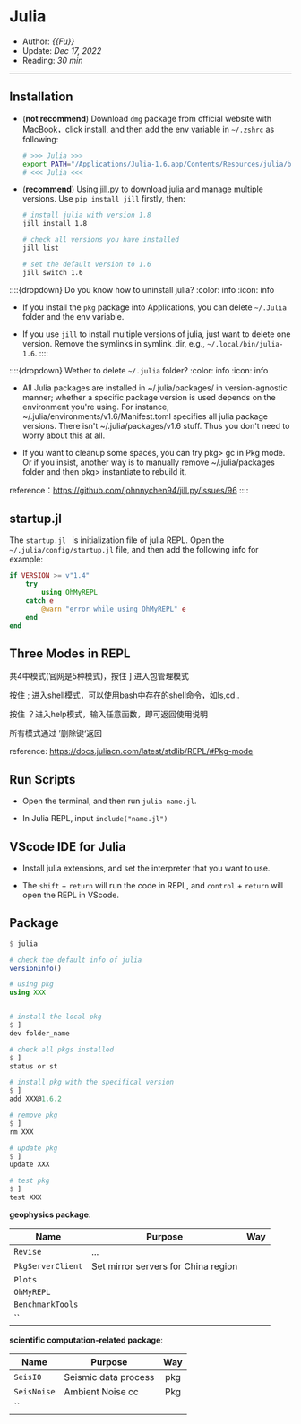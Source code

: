 # Julia

- Author: *{{Fu}}*
- Update: *Dec 17, 2022*
- Reading: *30 min*

---



## Installation

- (**not recommend**)  Download `dmg` package from official website with MacBook，click install, and then add the env variable in `~/.zshrc` as following:

    ```bash
    # >>> Julia >>>
    export PATH="/Applications/Julia-1.6.app/Contents/Resources/julia/bin/:$PATH"
    # <<< Julia <<<
    ```

- (**recommend**) Using [jill.py](https://github.com/johnnychen94/jill.py) to download julia and manage multiple versions. Use `pip install jill` firstly, then:

    ```bash
    # install julia with version 1.8
    jill install 1.8 		

    # check all versions you have installed
    jill list  			

    # set the default version to 1.6
    jill switch 1.6 		
    ```

::::{dropdown} Do you know how to uninstall julia?
:color: info
:icon: info

- If you install the `pkg` package into Applications, you can delete `~/.Julia` folder and the env variable.

- If you use `jill` to install multiple versions of julia, just want to delete one version.
Remove the symlinks in symlink_dir, e.g., `~/.local/bin/julia-1.6`.
::::


::::{dropdown} Wether to delete `~/.julia` folder?
:color: info
:icon: info

* All Julia packages are installed in ~/.julia/packages/ in version-agnostic manner; whether a specific package version is used depends on the environment you're using. For instance, ~/.julia/environments/v1.6/Manifest.toml specifies all julia package versions. There isn't ~/.julia/packages/v1.6 stuff. Thus you don't need to worry about this at all.

* If you want to cleanup some spaces, you can try pkg> gc in Pkg mode. Or if you insist, another way is to manually remove ~/.julia/packages folder and then pkg> instantiate to rebuild it.

reference：https://github.com/johnnychen94/jill.py/issues/96
::::


## startup.jl  
The `startup.jl ` is initialization file of julia REPL.
Open the `~/.julia/config/startup.jl` file, and then add the following info for example:

```julia
if VERSION >= v"1.4"
    try
        using OhMyREPL
    catch e
        @warn "error while using OhMyREPL" e
    end
end
```


## Three Modes in REPL



共4中模式(官网是5种模式)，按住 ] 进入包管理模式

按住 ; 进入shell模式，可以使用bash中存在的shell命令，如ls,cd..

按住 ？进入help模式，输入任意函数，即可返回使用说明

所有模式通过 ’删除键‘返回

reference: https://docs.juliacn.com/latest/stdlib/REPL/#Pkg-mode




## Run Scripts

	
- Open the terminal, and then run `julia name.jl`.   

- In Julia REPL, input `include("name.jl")`












## VScode IDE for Julia

- Install julia extensions, and set the interpreter that you want to use.

- The `shift` + `return` will run the code in REPL,
and `control` + `return` will open the REPL in VScode.



## Package

```julia
$ julia

# check the default info of julia
versioninfo()

# using pkg
using XXX 			


# install the local pkg
$ ]
dev folder_name

# check all pkgs installed
$ ]
status or st

# install pkg with the specifical version
$ ]
add XXX@1.6.2 		

# remove pkg
$ ]
rm XXX 			

# update pkg
$ ]
update XXX  

# test pkg
$ ]
test XXX 			

```



**geophysics package**:

|     Name     |    Purpose    |     Way       |     
| ------------ | ------------- | :-----------: |
| `Revise`       | ...           |    |
| `PkgServerClient`   | Set mirror servers for China region      |      |
| `Plots`   |        |      |
| `OhMyREPL`   |        |      |
| `BenchmarkTools`   |        |      |
| ``   |        |      |

**scientific computation-related package**:

|    Name       |    Purpose    |    Way       |     
| ------------  | ------------- | :----------: |
| `SeisIO`       | Seismic data process          | pkg       |
| `SeisNoise`   |  Ambient Noise cc      | Pkg     |
| ``   |        |      |



